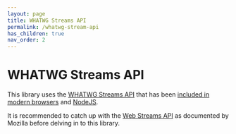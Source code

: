 ```yaml
---
layout: page
title: WHATWG Streams API
permalink: /whatwg-stream-api
has_children: true
nav_order: 2
---
```


[Web Streams API]: https://developer.mozilla.org/en-US/docs/Web/API/Streams_API

# WHATWG Streams API

This library uses the [WHATWG Streams API](https://streams.spec.whatwg.org/) that has been [included in modern browsers][Web Streams API] and [NodeJS](https://nodejs.org/api/webstreams.html).

It is recommended to catch up with the [Web Streams API][] as documented by Mozilla before delving in to this library.
